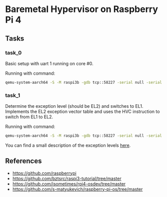 # Baremetal Hypervisor on Raspberry Pi 4

## Tasks

### task_0
Basic setup with uart 1 running on core #0.

Running with command:
```bash
qemu-system-aarch64 -S -M raspi3b -gdb tcp::58227 -serial null -serial stdio -kernel kernel8.img
```

### task_1
Determine the exception level (should be EL2) and switches to EL1.
Implements the EL2 exception vector table and uses the HVC instruction to switch from EL1 to EL2.

Running with command:
```bash
qemu-system-aarch64 -S -M raspi3b -gdb tcp::58227 -serial null -serial stdio -d int -kernel kernel8.img
```

You can find a small description of the exception levels [here](task_1/aarch64-exception-model).

## References
- https://github.com/raspberrypi
- https://github.com/bztsrc/raspi3-tutorial/tree/master
- https://github.com/isometimes/rpi4-osdev/tree/master
- https://github.com/s-matyukevich/raspberry-pi-os/tree/master